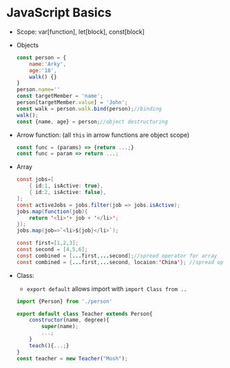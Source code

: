 # JavaScript Basics

+ Scope: var[function], let[block], const[block]

+ Objects

  ```javascript
  const person = {
      name:'Arky',
      age:'18',
      walk() {}
  }
  person.name=''
  const targetMember = 'name';
  person[targetMember.value] = 'John';
  const walk = person.walk.bind(person);//binding
  walk();
  const {name, age} = person;//object destructuring
  
  ```

+ Arrow function:  (all `this` in arrow functions are object scope)

  ```javascript
  const func = (params) => {return ...;}
  const func = param => return ...;
  ```

+ Array

  ```java
  const jobs=[
      { id:1, isActive: true},
      { id:2, isActive: false},
  ];
  const activeJobs = jobs.filter(job => jobs.isActive);
  jobs.map(function(job){
      return '<li>'+ job + '</li>';
  });
  jobs.map(job=>`<li>${job}</li>`);
  
  const first=[1,2,3];
  const second = [4,5,6];
  const combined = [...first,...second];//spread operator for array
  const combined = {...first,...second, locaion:'China'}; //spread operator for objects
  ```

+ Class:

  + `export default` allows import with `import Class from ..`

  ```javascript
  import {Person} from './person'
  
  export default class Teacher extends Person{
      constructor(name, degree){
          super(name);
          ...;
      }
      teach(){...;}
  }
  const teacher = new Teacher("Mosh");
  ```

  